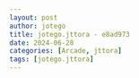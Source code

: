 ```yaml
---
layout: post
author: jotego
title: jotego.jttora - e8ad973
date: 2024-06-28
categories: [Arcade, jttora]
tags: [jotego.jttora]
---
```


